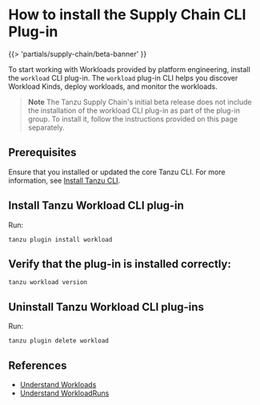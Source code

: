 # How to install the Supply Chain CLI Plug-in

{{> 'partials/supply-chain/beta-banner' }} 

To start working with Workloads provided by platform engineering, install the `workload` CLI plug-in.
The `workload` plug-in CLI helps you discover Workload Kinds, deploy workloads, and monitor the workloads.

>**Note**
>The Tanzu Supply Chain's initial beta release does not include the installation of the workload CLI plug-in as part of the plug-in group. To install it, follow the instructions provided on this page separately.

## Prerequisites

Ensure that you installed or updated the core Tanzu CLI. For more information, see [Install Tanzu CLI](../../../install-tanzu-cli.hbs.md#install-cli).

## Install Tanzu Workload CLI plug-in

Run:

```console
tanzu plugin install workload
```

## Verify that the plug-in is installed correctly:

```console
tanzu workload version
```

## Uninstall Tanzu Workload CLI plug-ins

Run:

```console
tanzu plugin delete workload
```

## References

* [Understand Workloads](../explanation/workloads.hbs.md)
* [Understand WorkloadRuns](../explanation/workloads.hbs.md)
